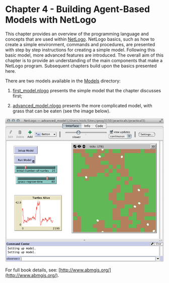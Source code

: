 # Chapter 4 - Building Agent-Based Models with NetLogo

This chapter provides an overview of the programming language and concepts that are used within [NetLogo](https://ccl.northwestern.edu/netlogo/). NetLogo basics, such as how to create a simple environment, commands and procedures, are presented with step by step instructions for creating a simple model. Following this basic model, more advanced features are introduced. The overall aim of this chapter is to provide an understanding of the main components that make a NetLogo program. Subsequent chapters build upon the basics presented here.

There are two models available in the [Models](./Models) directory:

 1. [first_model.nlogo](./Models/first_model.nlogo) presents the simple model that the chapter discusses first;

 2. [advanced_model.nlogo](./Models/advanced_model.nlogo) presents the more complicated model, with grass that can be eaten (see the image below).

<img src="./Models/advanced_model_figure.png" alt="A picture of the advanced model" />


For full book details, see: [http://www.abmgis.org/](http://www.abmgis.org/).

